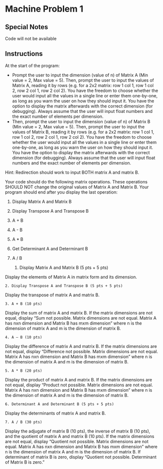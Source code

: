 # Machine Problem 1

## Special Notes

Code will not be available 

## Instructions

At the start of the program:

+ Prompt the user to input the dimension (value of n) of Matrix A (Min value = 2, Max value = 5). Then, prompt the user to input the values of Matrix A, reading it by rows (e.g. for a 2x2 matrix: row 1 col 1, row 1 col 2, row 2 col 1, row 2 col 2). You have the freedom to choose whether the user would input all the values in a single line or enter them one-by-one, as long as you warn the user on how they should input it. You have the option to display the matrix afterwards with the correct dimension (for debugging). Always assume that the user will input float numbers and the exact number of elements per dimension.
+ Then, prompt the user to input the dimension (value of n) of Matrix B (Min value = 2, Max value = 5). Then, prompt the user to input the values of Matrix B, reading it by rows (e.g. for a 2x2 matrix: row 1 col 1, row 1 col 2, row 2 col 1, row 2 col 2). You have the freedom to choose whether the user would input all the values in a single line or enter them one-by-one, as long as you warn the user on how they should input it. You have the option to display the matrix afterwards with the correct dimension (for debugging). Always assume that the user will input float numbers and the exact number of elements per dimension.

Hint: Redirection should work to input BOTH matrix A and matrix B.

Your code should do the following matrix operations. These operations SHOULD NOT change the original values of Matrix A and Matrix B. Your program should end after you display the last operation:

1. Display Matrix A and Matrix B
2. Display Transpose A and Transpose B
3. A + B
4. A - B
5. A * B
6. Get Determinant A and Determinant B
7. A / B

	1. Display Matrix A and Matrix B (5 pts + 5 pts)

Display the elements of Matrix A in matrix form and its dimension.

	2. Display Transpose A and Transpose B (5 pts + 5 pts)

Display the transpose of matrix A and matrix B.

	3. A + B (10 pts)

Display the sum of matrix A and matrix B. If the matrix dimensions are not equal, display “Sum not possible. Matrix dimensions are not equal. Matrix A has nxn dimension and Matrix B has mxm dimension” where n is the dimension of matrix A and m is the dimension of matrix B.

	4. A – B (10 pts)

Display the difference of matrix A and matrix B. If the matrix dimensions are not equal, display “Difference not possible. Matrix dimensions are not equal. Matrix A has nxn dimension and Matrix B has mxm dimension” where n is the dimension of matrix A and m is the dimension of matrix B.

	5. A * B (20 pts)

Display the product of matrix A and matrix B. If the matrix dimensions are not equal, display “Product not possible. Matrix dimensions are not equal. Matrix A has nxn dimension and Matrix B has mxm dimension” where n is the dimension of matrix A and m is the dimension of matrix B.

	6. Determinant A and Determinant B (5 pts + 5 pts)

Display the determinants of matrix A and matrix B.

	7. A / B (30 pts)

Display the adjugate of matrix B (10 pts), the inverse of matrix B (10 pts), and the quotient of matrix A and matrix B (10 pts). If the matrix dimensions are not equal, display “Quotient not possible. Matrix dimensions are not equal. Matrix A has nxn dimension and Matrix B has mxm dimension” where n is the dimension of matrix A and m is the dimension of matrix B. If determinant of matrix B is zero, display “Quotient not possible. Determinant of Matrix B is zero.”
